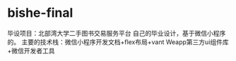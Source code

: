 # bishe-final
毕设项目：北部湾大学二手图书交易服务平台 自己的毕业设计，基于微信小程序的。 主要的技术栈：微信小程序开发文档+flex布局+vant Weapp第三方ui组件库+微信开发者工具

